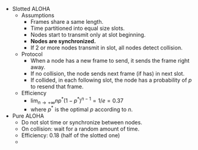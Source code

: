 - Slotted ALOHA
	- Assumptions
		- Frames share a same length.
		- Time partitioned into equal size slots.
		- Nodes start to transmit only at slot beginning.
		- **Nodes are synchronized.**
		- If 2 or more nodes transmit in slot, all nodes detect collision.
	- Protocol
		- When a node has a new frame to send, it sends the frame right away.
		- If no collision, the node sends next frame (if has) in next slot.
		- If collided, in each following slot, the node has a probability of $p$ to resend that frame.
	- Efficiency
		- $\lim_{n\to +\infty} np^*(1-p^*)^{n-1}=1/e=0.37$
		- where $p^*$ is the optimal $p$ according to $n$.
- Pure ALOHA
	- Do not slot time or synchronize between nodes.
	- On collision: wait for a random amount of time.
	- Efficiency: 0.18 (half of the slotted one)
	-